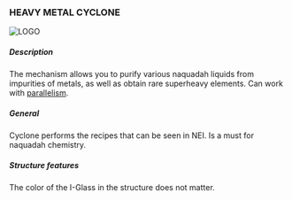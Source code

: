 ### HEAVY METAL CYCLONE

![LOGO](https://cdn.discordapp.com/attachments/916393114166525974/939873327567224912/HMC.png)

##### Description

The mechanism allows you to purify various naquadah liquids from impurities of metals, as well as obtain rare superheavy elements. Can work with [parallelism](/wiki/mechanics#parallelism).

##### General

Cyclone performs the recipes that can be seen in NEI. Is a must for naquadah chemistry.

##### Structure features

The color of the I-Glass in the structure does not matter.
